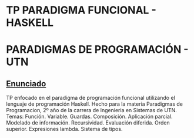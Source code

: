 # TP PARADIGMA FUNCIONAL - HASKELL
# PARADIGMAS DE PROGRAMACIÓN - UTN

## [Enunciado](https://docs.google.com/document/d/1Mv9t90IRgvYAjfBR4zBPZk9YSzUhmt9kzQWXUY5HOKo/edit?usp=sharing)

TP enfocado en el paradigma de programación funcional utilizando el lenguaje de programación Haskell. Hecho para la materia Paradigmas de Programacion, 2º año de la carrera de Ingenieria en Sistemas de UTN.
Temas:
Función.
Variable.
Guardas.
Composición. 
Aplicación parcial.
Modelado de información.
Recursividad. 
Evaluación diferida.
Orden superior.
Expresiones lambda.
Sistema de tipos.
